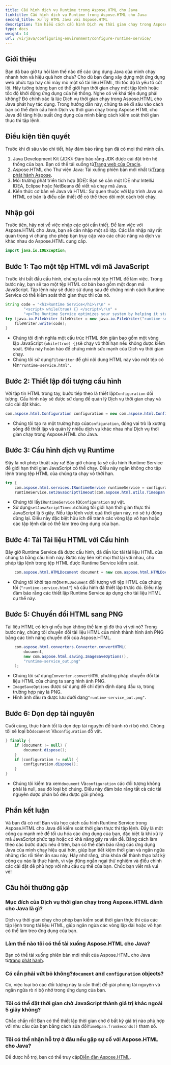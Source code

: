 ```yaml
---
title: Cấu hình dịch vụ Runtime trong Aspose.HTML cho Java
linktitle: Cấu hình dịch vụ Runtime trong Aspose.HTML cho Java
second_title: Xử lý HTML Java với Aspose.HTML
description: Tìm hiểu cách cấu hình Dịch vụ thời gian chạy trong Aspose.HTML cho Java để tối ưu hóa việc thực thi tập lệnh, ngăn ngừa vòng lặp vô hạn và cải thiện hiệu suất ứng dụng.
type: docs
weight: 14
url: /vi/java/configuring-environment/configure-runtime-service/
---
```

## Giới thiệu
Bạn đã bao giờ tự hỏi làm thế nào để các ứng dụng Java của mình chạy nhanh hơn và hiệu quả hơn chưa? Cho dù bạn đang xây dựng một ứng dụng web phức tạp hay chỉ mày mò một số tài liệu HTML, thì tốc độ là yếu tố cốt lõi. Hãy tưởng tượng bạn có thể giới hạn thời gian chạy một tập lệnh hoặc tốc độ khởi động ứng dụng của hệ thống. Nghe có vẻ khá tiện dụng phải không? Đó chính xác là lúc Dịch vụ thời gian chạy trong Aspose.HTML cho Java phát huy tác dụng. Trong hướng dẫn này, chúng ta sẽ đi sâu vào cách bạn có thể định cấu hình Dịch vụ thời gian chạy trong Aspose.HTML cho Java để tăng hiệu suất ứng dụng của mình bằng cách kiểm soát thời gian thực thi tập lệnh.
## Điều kiện tiên quyết
Trước khi đi sâu vào chi tiết, hãy đảm bảo rằng bạn đã có mọi thứ mình cần. 
1.  Java Development Kit (JDK): Đảm bảo rằng JDK được cài đặt trên hệ thống của bạn. Bạn có thể tải xuống từ[Trang web của Oracle](https://www.oracle.com/java/technologies/javase-downloads.html).
2.  Aspose.HTML cho Thư viện Java: Tải xuống phiên bản mới nhất từ[Trang phát hành Aspose](https://releases.aspose.com/html/java/). 
3. Môi trường phát triển tích hợp (IDE): Bạn sẽ cần một IDE như IntelliJ IDEA, Eclipse hoặc NetBeans để viết và chạy mã Java.
4. Kiến thức cơ bản về Java và HTML: Sự quen thuộc với lập trình Java và HTML cơ bản là điều cần thiết để có thể theo dõi một cách trôi chảy.

## Nhập gói
Trước tiên, hãy nói về việc nhập các gói cần thiết. Để làm việc với Aspose.HTML cho Java, bạn sẽ cần nhập một số lớp. Các lần nhập này rất quan trọng vì chúng cho phép bạn truy cập vào các chức năng và dịch vụ khác nhau do Aspose.HTML cung cấp.
```java
import java.io.IOException;
```

## Bước 1: Tạo một tệp HTML với mã JavaScript
Trước khi bắt đầu cấu hình, chúng ta cần một tệp HTML để làm việc. Trong bước này, bạn sẽ tạo một tệp HTML cơ bản bao gồm một đoạn mã JavaScript. Tập lệnh này sẽ được sử dụng sau để chứng minh cách Runtime Service có thể kiểm soát thời gian thực thi của nó.
```java
String code = "<h1>Runtime Service</h1>\r\n" +
		"<script> while(true) {} </script>\r\n" +
		"<p>The Runtime Service optimizes your system by helping it start apps and programs faster.</p>\r\n";
try (java.io.FileWriter fileWriter = new java.io.FileWriter("runtime-service.html")) {
	fileWriter.write(code);
}
```

- Chúng tôi định nghĩa một cấu trúc HTML đơn giản bao gồm một vòng lặp JavaScript (`while(true) {}`sẽ chạy vô thời hạn nếu không được kiểm soát. Điều này hoàn hảo để chứng minh sức mạnh của Dịch vụ thời gian chạy.
-  Chúng tôi sử dụng`FileWriter` để ghi nội dung HTML này vào một tệp có tên`"runtime-service.html"`.
## Bước 2: Thiết lập đối tượng cấu hình
 Với tập tin HTML trong tay, bước tiếp theo là thiết lập`Configuration` đối tượng. Cấu hình này sẽ được sử dụng để quản lý Dịch vụ thời gian chạy và các cài đặt khác.
```java
com.aspose.html.Configuration configuration = new com.aspose.html.Configuration();
```

-  Chúng tôi tạo ra một trường hợp của`Configuration`, đóng vai trò là xương sống để thiết lập và quản lý nhiều dịch vụ khác nhau như Dịch vụ thời gian chạy trong Aspose.HTML cho Java.
## Bước 3: Cấu hình dịch vụ Runtime
Đây là nơi phép thuật xảy ra! Bây giờ chúng ta sẽ cấu hình Runtime Service để giới hạn thời gian JavaScript có thể chạy. Điều này ngăn không cho tập lệnh trong tệp HTML của chúng ta chạy vô thời hạn.
```java
try {
	com.aspose.html.services.IRuntimeService runtimeService = configuration.getService(com.aspose.html.services.IRuntimeService.class);
	runtimeService.setJavaScriptTimeout(com.aspose.html.utils.TimeSpan.fromSeconds(5));
```

-  Chúng tôi lấy`IRuntimeService` từ`Configuration` sự vật.
-  Sử dụng`setJavaScriptTimeout`chúng tôi giới hạn thời gian thực thi JavaScript là 5 giây. Nếu tập lệnh vượt quá thời gian này, nó sẽ tự động dừng lại. Điều này đặc biệt hữu ích để tránh các vòng lặp vô hạn hoặc các tập lệnh dài có thể làm treo ứng dụng của bạn.
## Bước 4: Tải Tài liệu HTML với Cấu hình
Bây giờ Runtime Service đã được cấu hình, đã đến lúc tải tài liệu HTML của chúng ta bằng cấu hình này. Bước này liên kết mọi thứ lại với nhau, cho phép tập lệnh trong tệp HTML được Runtime Service kiểm soát.
```java
	com.aspose.html.HTMLDocument document = new com.aspose.html.HTMLDocument("runtime-service.html", configuration);
```

-  Chúng tôi khởi tạo một`HTMLDocument` đối tượng với tệp HTML của chúng tôi (`"runtime-service.html"`) và cấu hình đã thiết lập trước đó. Điều này đảm bảo rằng các thiết lập Runtime Service áp dụng cho tài liệu HTML cụ thể này.
## Bước 5: Chuyển đổi HTML sang PNG
Tài liệu HTML có ích gì nếu bạn không thể làm gì đó thú vị với nó? Trong bước này, chúng tôi chuyển đổi tài liệu HTML của mình thành hình ảnh PNG bằng các tính năng chuyển đổi của Aspose.HTML.
```java
	com.aspose.html.converters.Converter.convertHTML(
		document,
		new com.aspose.html.saving.ImageSaveOptions(),
		"runtime-service_out.png"
	);
```

-  Chúng tôi sử dụng`Converter.convertHTML` phương pháp chuyển đổi tài liệu HTML của chúng ta sang hình ảnh PNG.
- `ImageSaveOptions` được sử dụng để chỉ định định dạng đầu ra, trong trường hợp này là PNG.
- Hình ảnh đầu ra được lưu dưới dạng`"runtime-service_out.png"`.
## Bước 6: Dọn dẹp tài nguyên
 Cuối cùng, thực hành tốt là dọn dẹp tài nguyên để tránh rò rỉ bộ nhớ. Chúng tôi sẽ loại bỏ`document` Và`configuration` đồ vật.
```java
} finally {
	if (document != null) {
		document.dispose();
	}
	if (configuration != null) {
		configuration.dispose();
	}
}
```

-  Chúng tôi kiểm tra xem`document` Và`configuration` các đối tượng không phải là null, sau đó loại bỏ chúng. Điều này đảm bảo rằng tất cả các tài nguyên được phân bổ đều được giải phóng.

## Phần kết luận
Và bạn đã có nó! Bạn vừa học cách cấu hình Runtime Service trong Aspose.HTML cho Java để kiểm soát thời gian thực thi tập lệnh. Đây là một công cụ mạnh mẽ để tối ưu hóa các ứng dụng của bạn, đặc biệt là khi xử lý mã JavaScript phức tạp hoặc có khả năng gây ra vấn đề. Bằng cách làm theo các bước được nêu ở trên, bạn có thể đảm bảo rằng các ứng dụng Java của mình chạy hiệu quả hơn, giúp bạn tiết kiệm thời gian và ngăn ngừa những rắc rối tiềm ẩn sau này. Hãy nhớ rằng, chìa khóa để thành thạo bất kỳ công cụ nào là thực hành, vì vậy đừng ngần ngại thử nghiệm và điều chỉnh các cài đặt để phù hợp với nhu cầu cụ thể của bạn. Chúc bạn viết mã vui vẻ!
## Câu hỏi thường gặp
### Mục đích của Dịch vụ thời gian chạy trong Aspose.HTML dành cho Java là gì?  
Dịch vụ thời gian chạy cho phép bạn kiểm soát thời gian thực thi của các tập lệnh trong tài liệu HTML, giúp ngăn ngừa các vòng lặp dài hoặc vô hạn có thể làm treo ứng dụng của bạn.
### Làm thế nào tôi có thể tải xuống Aspose.HTML cho Java?  
 Bạn có thể tải xuống phiên bản mới nhất của Aspose.HTML cho Java từ[trang phát hành](https://releases.aspose.com/html/java/).
###  Có cần phải vứt bỏ không?`document` and `configuration` objects?  
Có, việc loại bỏ các đối tượng này là cần thiết để giải phóng tài nguyên và ngăn ngừa rò rỉ bộ nhớ trong ứng dụng của bạn.
### Tôi có thể đặt thời gian chờ JavaScript thành giá trị khác ngoài 5 giây không?  
 Chắc chắn rồi! Bạn có thể thiết lập thời gian chờ ở bất kỳ giá trị nào phù hợp với nhu cầu của bạn bằng cách sửa đổi`TimeSpan.fromSeconds()` tham số.
### Tôi có thể nhận hỗ trợ ở đâu nếu gặp sự cố với Aspose.HTML cho Java?  
 Để được hỗ trợ, bạn có thể truy cập[Diễn đàn Aspose.HTML](https://forum.aspose.com/c/html/29).
